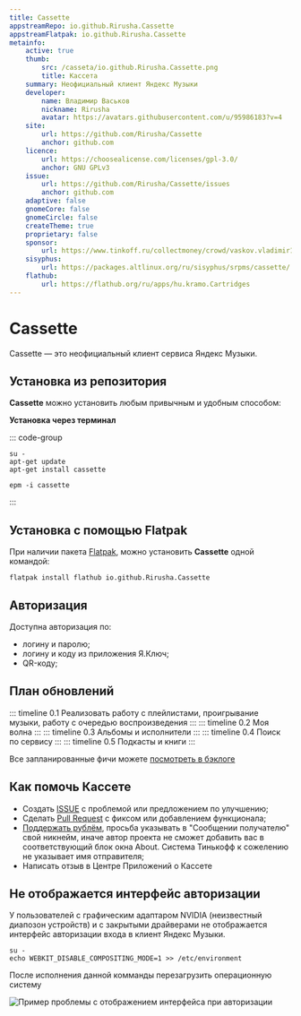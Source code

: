 ```yaml
---
title: Cassette
appstreamRepo: io.github.Rirusha.Cassette
appstreamFlatpak: io.github.Rirusha.Cassette
metainfo:
    active: true
    thumb:
        src: /casseta/io.github.Rirusha.Cassette.png
        title: Кассета
    summary: Неофициальный клиент Яндекс Музыки
    developer: 
        name: Владимир Васьков
        nickname: Rirusha
        avatar: https://avatars.githubusercontent.com/u/95986183?v=4
    site:
        url: https://github.com/Rirusha/Cassette
        anchor: github.com
    licence:
        url: https://choosealicense.com/licenses/gpl-3.0/
        anchor: GNU GPLv3
    issue: 
        url: https://github.com/Rirusha/Cassette/issues
        anchor: github.com
    adaptive: false
    gnomeCore: false
    gnomeCircle: false
    createTheme: true
    proprietary: false
    sponsor: 
        url: https://www.tinkoff.ru/collectmoney/crowd/vaskov.vladimir19/Uhi7d15460/
    sisyphus:
        url: https://packages.altlinux.org/ru/sisyphus/srpms/cassette/
    flathub:
        url: https://flathub.org/ru/apps/hu.kramo.Cartridges
---
```


# Cassette

Cassette — это неофициальный клиент сервиса Яндекс Музыки.

## Установка из репозитория

**Cassette** можно установить любым привычным и удобным способом:

<!--@include: ./parts/install/software-repo.md-->

**Установка через терминал**

::: code-group

```shell[apt-get]
su -
apt-get update
apt-get install сassette
```
```shell[epm]
epm -i сassette
```

:::

## Установка c помощью Flatpak

При наличии пакета [Flatpak](/flatpak), можно установить **Cassette** одной командой:

```shell
flatpak install flathub io.github.Rirusha.Cassette
```

<!--@include: ./parts/install/software-flatpak.md-->

## Авторизация

Доступна авторизация по:

- логину и паролю;
- логину и коду из приложения Я.Ключ;
- QR-коду;

## План обновлений

::: timeline 0.1
Реализовать работу с плейлистами, проигрывание музыки, работу с очередью воспроизведения
:::
::: timeline 0.2
Моя волна
:::
::: timeline 0.3
Альбомы и исполнители
:::
::: timeline 0.4
Поиск по сервису
:::
::: timeline 0.5
Подкасты и книги
:::

Все запланированные фичи можете [посмотреть в бэклоге](https://github.com/users/Rirusha/projects/2)

## Как помочь Кассете

- Создать [ISSUE](https://github.com/Rirusha/Cassette/issues) с проблемой или предложением по улучшению;
- Сделать [Pull Request](https://github.com/Rirusha/Cassette/pulls) с фиксом или добавлением функционала;
- [Поддержать рублём](https://www.tinkoff.ru/collectmoney/crowd/vaskov.vladimir19/Uhi7d15460), просьба указывать в "Сообщении получателю" свой никнейм, иначе автор проекта не сможет добавить вас в соответствующий блок окна About. Система Тинькофф к сожелению не указывает имя отправителя;
- Написать отзыв в Центре Приложений о Кассете

## Не отображается интерфейс авторизации

У пользователей с графическим адаптаром NVIDIA (неизвестный диапозон устройств) и c закрытыми драйверами не отображается интерфейс авторизации входа в клиент Яндекс Музыки.

```shell
su -
echo WEBKIT_DISABLE_COMPOSITING_MODE=1 >> /etc/environment
```

 После исполнения данной комманды перезагрузить операционную систему

 ![Пример проблемы с отображением интерфейса при авторизации](/casseta/casseta-1.png)